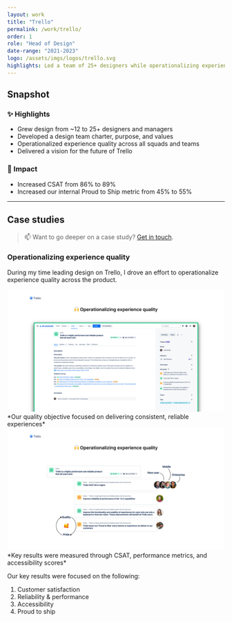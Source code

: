 ```yaml
---
layout: work
title: "Trello"
permalink: /work/trello/
order: 1
role: "Head of Design"
date-range: "2021-2023"
logo: /assets/imgs/logos/trello.svg
highlights: Led a team of 25+ designers while operationalizing experience quality across the organization.
---
```

## Snapshot

### ✨ Highlights
- Grew design from ~12 to 25+ designers and managers
- Developed a design team charter, purpose, and values
- Operationalized experience quality across all squads and teams
- Delivered a vision for the future of Trello

### 🎯 Impact
- Increased CSAT from 86% to 89%
- Increased our internal Proud to Ship metric from 45% to 55%

---

## Case studies

> 📫 Want to go deeper on a case study? <a href="mailto:liam@liamgreig.com">Get in touch</a>.

### Operationalizing experience quality
During my time leading design on Trello, I drove an effort to operationalize experience quality across the product. 

<img src="/assets/work/trello/Trello02.png" alt="Trello quality objective">
*Our quality objective focused on delivering consistent, reliable experiences*

<img src="/assets/work/trello/Trello03.png" alt="Trello quality key results">
*Key results were measured through CSAT, performance metrics, and accessibility scores*

Our key results were focused on the following:
1. Customer satisfaction
2. Reliability & performance
3. Accessibility
4. Proud to ship